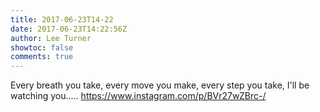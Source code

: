 ```yaml
---
title: 2017-06-23T14-22
date: 2017-06-23T14:22:56Z
author: Lee Turner
showtoc: false
comments: true
---
```


Every breath you take, every move you make, every step you take, I'll be watching you..... https://www.instagram.com/p/BVr27wZBrc-/

